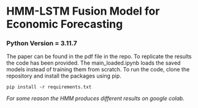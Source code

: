 # HMM-LSTM Fusion Model for Economic Forecasting

### Python Version = 3.11.7

The paper can be found in the pdf file in the repo. To replicate the results the code has been provided.
The main_loaded.ipynb loads the saved models instead of training them from scratch. To run the code, clone the 
repository and install the packages using pip.

```
pip install -r requirements.txt
```

*For some reason the HMM produces different results on google colab.* 